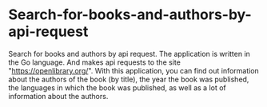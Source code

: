 # Search-for-books-and-authors-by-api-request
Search for books and authors by api request. The application is written in the Go language. And makes api requests to the site "https://openlibrary.org/". With this application, you can find out information about the authors of the book (by title), the year the book was published, the languages in which the book was published, as well as a lot of information about the authors.
